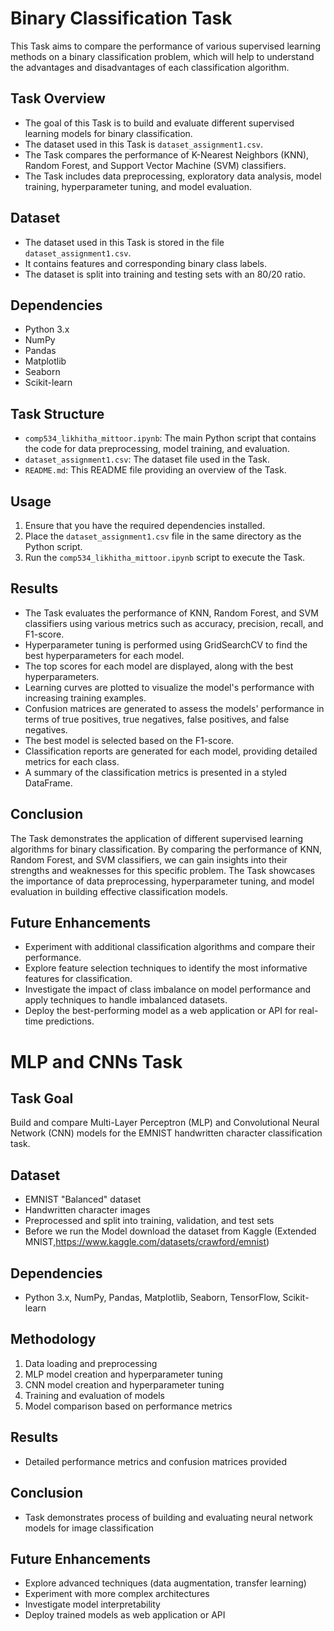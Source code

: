 # Binary Classification Task

This Task aims to compare the performance of various supervised learning methods on a binary classification problem, which will help to understand the advantages and disadvantages of each classification algorithm.

## Task Overview

- The goal of this Task is to build and evaluate different supervised learning models for binary classification.
- The dataset used in this Task is `dataset_assignment1.csv`.
- The Task compares the performance of K-Nearest Neighbors (KNN), Random Forest, and Support Vector Machine (SVM) classifiers.
- The Task includes data preprocessing, exploratory data analysis, model training, hyperparameter tuning, and model evaluation.

## Dataset

- The dataset used in this Task is stored in the file `dataset_assignment1.csv`.
- It contains features and corresponding binary class labels.
- The dataset is split into training and testing sets with an 80/20 ratio.

## Dependencies

- Python 3.x
- NumPy
- Pandas
- Matplotlib
- Seaborn
- Scikit-learn

## Task Structure

- `comp534_likhitha_mittoor.ipynb`: The main Python script that contains the code for data preprocessing, model training, and evaluation.
- `dataset_assignment1.csv`: The dataset file used in the Task.
- `README.md`: This README file providing an overview of the Task.

## Usage

1. Ensure that you have the required dependencies installed.
2. Place the `dataset_assignment1.csv` file in the same directory as the Python script.
3. Run the `comp534_likhitha_mittoor.ipynb` script to execute the Task.

## Results

- The Task evaluates the performance of KNN, Random Forest, and SVM classifiers using various metrics such as accuracy, precision, recall, and F1-score.
- Hyperparameter tuning is performed using GridSearchCV to find the best hyperparameters for each model.
- The top scores for each model are displayed, along with the best hyperparameters.
- Learning curves are plotted to visualize the model's performance with increasing training examples.
- Confusion matrices are generated to assess the models' performance in terms of true positives, true negatives, false positives, and false negatives.
- The best model is selected based on the F1-score.
- Classification reports are generated for each model, providing detailed metrics for each class.
- A summary of the classification metrics is presented in a styled DataFrame.

## Conclusion

The Task demonstrates the application of different supervised learning algorithms for binary classification. By comparing the performance of KNN, Random Forest, and SVM classifiers, we can gain insights into their strengths and weaknesses for this specific problem. The Task showcases the importance of data preprocessing, hyperparameter tuning, and model evaluation in building effective classification models.

## Future Enhancements

- Experiment with additional classification algorithms and compare their performance.
- Explore feature selection techniques to identify the most informative features for classification.
- Investigate the impact of class imbalance on model performance and apply techniques to handle imbalanced datasets.
- Deploy the best-performing model as a web application or API for real-time predictions.

# MLP and CNNs Task

## Task Goal
Build and compare Multi-Layer Perceptron (MLP) and Convolutional Neural Network (CNN) models for the EMNIST handwritten character classification task.

## Dataset
- EMNIST "Balanced" dataset
- Handwritten character images
- Preprocessed and split into training, validation, and test sets
- Before we run the Model download the dataset from Kaggle (Extended MNIST,https://www.kaggle.com/datasets/crawford/emnist)

## Dependencies
- Python 3.x, NumPy, Pandas, Matplotlib, Seaborn, TensorFlow, Scikit-learn

## Methodology
1. Data loading and preprocessing
2. MLP model creation and hyperparameter tuning
3. CNN model creation and hyperparameter tuning
4. Training and evaluation of models
5. Model comparison based on performance metrics

## Results
- Detailed performance metrics and confusion matrices provided

## Conclusion
- Task demonstrates process of building and evaluating neural network models for image classification

## Future Enhancements
- Explore advanced techniques (data augmentation, transfer learning)
- Experiment with more complex architectures
- Investigate model interpretability
- Deploy trained models as web application or API
